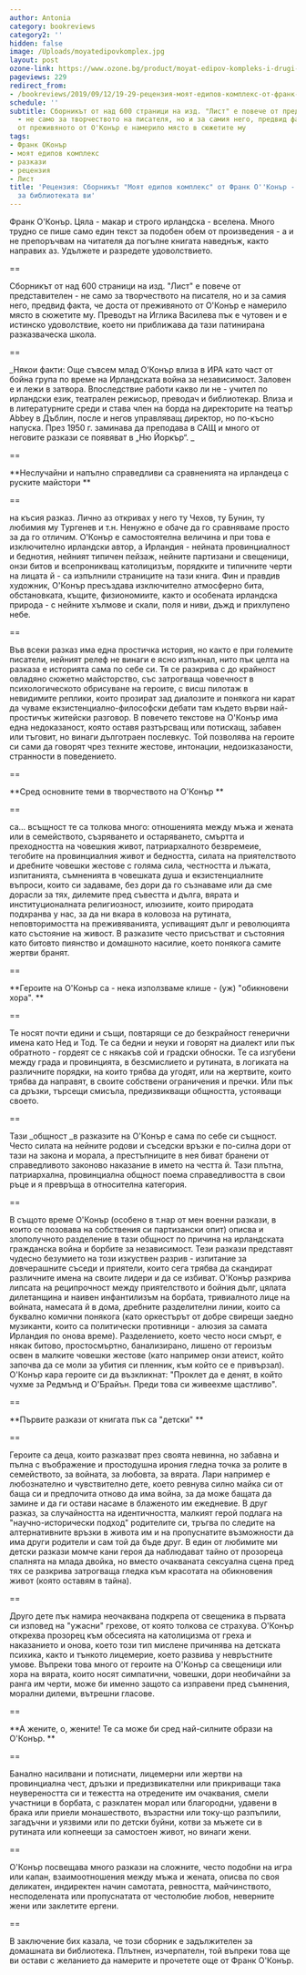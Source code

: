 ```yaml
---
author: Antonia
category: bookreviews
category2: ''
hidden: false
image: /Uploads/moyatedipovkomplex.jpg
layout: post
ozone-link: https://www.ozone.bg/product/moyat-edipov-kompleks-i-drugi-istorii/
pageviews: 229
redirect_from:
- /bookreviews/2019/09/12/19-29-рецензия-моят-едипов-комплекс-от-франк-оконър
schedule: ''
subtitle: Сборникът от над 600 страници на изд. "Лист" е повече от представителен
  - не само за творчеството на писателя, но и за самия него, предвид факта, че доста
  от преживяното от О'Конър е намерило място в сюжетите му
tags:
- Франк ОКонър
- моят едипов комплекс
- разкази
- рецензия
- Лист
title: 'Рецензия: Сборникът "Моят едипов комплекс" от Франк О''Конър - задължителен
  за библиотеката ви'
---
```


Франк О'Конър. Цяла - макар и строго ирландска - вселена. Много трудно се пише само един текст за подобен обем от произведения - а и не препоръчвам на читателя да погълне книгата наведнъж, както направих аз. Удължете и разредете удоволствието. 

\==

Сборникът от над 600 страници на изд. "Лист" е повече от представителен - не само за творчеството на писателя, но и за самия него, предвид факта, че доста от преживяното от О'Конър е намерило място в сюжетите му. Преводът на Иглика Василева пък е чутовен и е истинско удоволствие, което ни приближава да тази патинирана разказваческа школа. 

\==

_Някои факти: Още съвсем млад О'Конър влиза в ИРА като част от бойна група по време на Ирландската война за независимост. Заловен е и лежи в затвора. Впоследствие работи какво ли не - учител по ирландски език, театрален режисьор, преводач и библиотекар. Влиза и в литературните среди и става член на борда на директорите на театър Abbey в Дъблин, после и негов управляващ директор, но по-късно напуска. През 1950 г. заминава да преподава в САЩ и много от неговите разкази се появяват в „Ню Йоркър“. _

\==

**Неслучайни и напълно справедливи са сравненията на ирландеца с руските майстори **

\==

на късия разказ. Лично аз откривах у него ту Чехов, ту Бунин, ту любимия му Тургенев и т.н. Ненужно е обаче да го сравняваме просто за да го отличим. О'Конър е самостоятелна величина и при това е изключително ирландски автор, а Ирландия - нейната провинциалност и беднотия, нейният типичен пейзаж, нейните партизани и свещеници, онзи битов и всепроникващ католицизъм, порядките и типичните черти на лицата й - са изпълнили страниците на тази книга. Фин и правдив художник, О'Конър пресъздава изключително атмосферно бита, обстановката, къщите, физиономиите, както и особената ирландска природа - с нейните хълмове и скали, поля и ниви, дъжд и прихлупено небе. 

\==

Във всеки разказ има една простичка история, но както е при големите писатели, нейният релеф не винаги е ясно изпъкнал, нито пък целта на разказа е историята сама по себе си. Тя се разкрива с до крайност овладяно сюжетно майсторство, със затрогваща човечност в психологическото обрисуване на героите, с висш пилотаж в невидимите реплики, които прозират зад диалозите и понякога ни карат да чуваме екзистенциално-философски дебати там където върви най-простичък житейски разговор. В повечето текстове на О'Конър има една недоказаност, която оставя разтърсващ или потискащ, забавен или тъговит, но винаги дълготраен послевкус. Той позволява на героите си сами да говорят чрез техните жестове, интонации, недоизказаности, странности в поведението.

\==

**Сред основните теми в творчеството на О'Конър **

\==

са... всъщност те са толкова много: отношенията между мъжа и жената или в семейството, съзряването и остаряването, смъртта и преходността на човешкия живот, патриархалното безвремеие, тегобите на провинциалния живот и бедността, силата на приятелството и дребните човешки жестове с голяма сила, честността и лъжата, изпитанията, съмненията в човешката душа и екзистенциалните въпроси, които си задаваме, без дори да го съзнаваме или да сме дорасли за тях, дилемите пред съвестта и дълга, вярата и институционалната религиозност, илюзиите, които природата подхранва у нас, за да ни вкара в коловоза на рутината, неповторимостта на преживяванията, успиващият дълг и революцията като състояние на живост. В разказите често присъстват и състояния като битовто пиянство и домашното насилие, което понякога самите жертви бранят.

\==

**Героите на О'Конър са - нека използваме клише - (уж) "обикновени хора". **

\==

Те носят почти едини и същи, повтарящи се до безкрайност генерични имена като Нед и Тод. Те са бедни и неуки и говорят на диалект или пък обратното - гордеят се с някакъв сой и градски обноски. Те са изгубени между града и провинцията, в безсмислието и рутината, в логиката на различните порядки, на които трябва да угодят, или на жертвите, които трябва да направят, в своите собствени ограничения и пречки. Или пък са дръзки, търсещи смисъла, предизвикващи общността, устояващи своето.  

\==

Тази _общност _в разказите на О'Конър е сама по себе си същност. Често силата на нейните родови и съседски връзки е по-силна дори от тази на закона и морала, а престъпниците в нея биват бранени от справедливото законово наказание в името на честта й. Тази плътна, патриархална, провинциална общност поема справедливостта в свои ръце и я превръща в относителна категория. 

\==

В същото време О'Конър (особено в т.нар от мен военни разкази, в които се позовава на собствения си партизански опит) описва и злополучното разделение в тази общност по причина на ирландската гражданска война и борбите за независимост. Тези разкази представят чудесно безумието на този изкуствен разрив - изпитание за довчерашните съседи и приятели, които сега трябва да скандират различните имена на своите лидери и да се избиват. О'Конър разкрива липсата на реципрочност между приятелството и бойния дълг, цялата дилетанщина и наивен инфантилизъм на борбата, тривиалното лице на войната, намесата й в дома, дребните разделителни линии, които са буквално комични понякога (като оркестърът от добре свирещи заедно музиканти, които са политически противници - алюзия за самата Ирландия по онова време). Разделението, което често носи смърт, е някак битово, простосмъртно, банализирано, лишено от героизъм освен в малките човешки жестове (като например онзи атеист, който започва да се моли за убития си пленник, към който се е привързал). О'Конър кара героите си да възкликнат: "Проклет да е денят, в който чухме за Редмънд и О'Брайън. Преди това си живеехме щастливо".

\==

**Първите разкази от книгата пък са "детски" **

\==

Героите са деца, които разказват през своята невинна, но забавна и пълна с въображение и простодушна ирония гледна точка за ролите в семейството, за войната, за любовта, за вярата. Лари например е любознателно и чувствително дете, което ревнува силно майка си от баща си и предпочита отново да има война, за да може бащата да замине и да ги остави насаме в блаженото им ежедневие. В друг разказ, за случайността на идентичността, малкият герой подлага на "научно-исторически подход" родителите си, тръгва по следите на алтернативните връзки в живота им и на пропуснатите възможности да има други родители и сам той да бъде друг. В един от любимите ми детски разкази момче кани героя да наблюдават тайно от прозореца спалнята на млада двойка, но вместо очакваната сексуална сцена пред тях се разкрива затрогваща гледка към красотата на  обикновения живот (която оставям в тайна). 

\==

Друго дете пък намира неочаквана подкрепа от свещеника в първата си изповед на "ужасни" грехове, от която толкова се страхува. О'Конър открехва прозорец към обсесията на католицизма от греха и наказанието и онова, което този тип мислене причинява на детската психика, както и тънкото лицемерие, което развива у невръстните умове. Въпреки това много от героите на О'Конър са свещеници или хора на вярата, които носят симпатични, човешки, дори необичайни за ранга им черти, може би именно защото са изправени пред съмнения, морални дилеми, вътрешни гласове. 

\==

**А жените, о, жените! Те са може би сред най-силните образи на О'Конър. **

\==

Банално насилвани и потиснати, лицемерни или жертви на провинциална чест, дръзки и предизвикателни или прикриващи така неувереността си и тежестта на отредените им очаквания, смели участници в борбата, с разклатен морал или благородни, удавени в брака или приели монашеството, възрастни или току-що разпъпили, загадъчни и уязвими или по детски буйни, котви за мъжете си в рутината или копнеещи за самостоен живот, но винаги жени.

\==

О'Конър посвещава много разкази на сложните, често подобни на игра или капан, взаимоотношения между мъжа и жената, описва по своя деликатен, индиректен начин самотата, ревността, майчинството, несподелената или пропуснатата от честолюбие любов, неверните жени или заклетите ергени.

\==

В заключение бих казала, че този сборник е задължителен за домашната ви библиотека. Плътнен, изчерпателн, той въпреки това ще ви остави с желанието да намерите и прочетете още от Франк О'Конър.